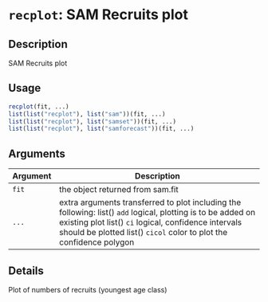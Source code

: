 # `recplot`: SAM Recruits plot

## Description


 SAM Recruits plot


## Usage

```r
recplot(fit, ...)
list(list("recplot"), list("sam"))(fit, ...)
list(list("recplot"), list("samset"))(fit, ...)
list(list("recplot"), list("samforecast"))(fit, ...)
```


## Arguments

Argument      |Description
------------- |----------------
```fit```     |     the object returned from sam.fit
```...```     |     extra arguments transferred to plot including the following: list()  `add` logical, plotting is to be added on existing plot list()  `ci` logical, confidence intervals should be plotted list()  `cicol` color to plot the confidence polygon

## Details


 Plot of numbers of recruits (youngest age class)



